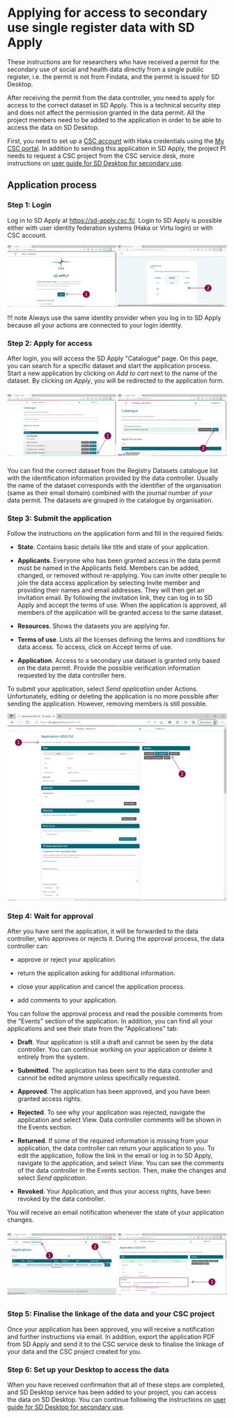 # Applying for access to secondary use single register data with SD Apply

These instructions are for researchers who have received a permit for the secondary use of social and health data directly from a single public register, i.e. the permit is not from Findata, and the permit is issued for SD Desktop.

After receiving the permit from the data controller, you need to apply for access to the correct dataset in SD Apply. This is a technical security step and does not affect the permission granted in the data permit. All the project members need to be added to the application in order to be able to access the data on SD Desktop.

First, you need to set up a [CSC account](https://docs.csc.fi/accounts/how-to-create-new-user-account/) with Haka credentials using the [My CSC portal](https://my.csc.fi/). In addition to sending this application in SD Apply, the project PI needs to request a CSC project from the CSC service desk, more instructions on [user guide for SD Desktop for secondary use](./sd-desktop-audited#service-access).

## Application process

### Step 1: Login

Log in to SD Apply at <https://sd-apply.csc.fi/>. Login to SD Apply is possible either with user identity federation systems (Haka or Virtu login) or with CSC account.

[![SD Apply login page](images/apply/apply_login.png)](images/apply/apply_login.png)

!!! note
    Always use the same identity provider when you log in to SD Apply because all your actions are connected to your login identity.

### Step 2: Apply for access

After login, you will access the SD Apply "Catalogue" page. On this page, you can search for a specific dataset and start the application process. Start a new application by clicking on *Add to cart* next to the name of the dataset. By clicking on *Apply*, you will be redirected to the application form.

[![SD Apply "Catalogue" page](images/apply/apply_catalogue.png)](images/apply/apply_catalogue.png)

You can find the correct dataset from the Registry Datasets catalogue list with the identification information provided by the data controller. Usually the name of the dataset corresponds with the identifier of the organisation (same as their email domain) combined with the journal number of your data permit. The datasets are grouped in the catalogue by organisation.

### Step 3: Submit the application

Follow the instructions on the application form and fill in the required fields:

- **State**. Contains basic details like title and state of your application.

- **Applicants**. Everyone who has been granted access in the data permit must be named in the Applicants field. Members can be added, changed, or removed without re-applying. You can invite other people to join the data access application by selecting Invite member and providing their names and email addresses. They will then get an invitation email. By following the invitation link, they can log in to SD Apply and accept the terms of use. When the application is approved, all members of the application will be granted access to the same dataset.

- **Resources**. Shows the datasets you are applying for.

- **Terms of use**. Lists all the licenses defining the terms and conditions for data access. To access, click on Accept terms of use.

- **Application**. Access to a secondary use dataset is granted only based on the data permit. Provide the possible verification information requested by the data controller here.

To submit your application, select *Send application* under Actions. Unfortunately, editing or deleting the application is no more possible after sending the application. However, removing members is still possible.

[![SD Apply application form](images/apply/apply_application.png)](images/apply/apply_application.png)

### Step 4: Wait for approval

After you have sent the application, it will be forwarded to the data controller, who approves or rejects it. During the approval process, the data controller can:

- approve or reject your application.

- return the application asking for additional information.

- close your application and cancel the application process.

- add comments to your application.

You can follow the approval process and read the possible comments from the "Events" section of the application. In addition, you can find all your applications and see their state from the "Applications" tab:

- **Draft**. Your application is still a draft and cannot be seen by the data controller. You can continue working on your application or delete it entirely from the system.

- **Submitted**. The application has been sent to the data controller and cannot be edited anymore unless specifically requested.

- **Approved**. The application has been approved, and you have been granted access rights.

- **Rejected**. To see why your application was rejected, navigate the application and select View. Data controller comments will be shown in the Events section.

- **Returned**. If some of the required information is missing from your application, the data controller can return your application to you. To edit the application, follow the link in the email or log in to SD Apply, navigate to the application, and select *View*. You can see the comments of the data controller in the Events section. Then, make the changes and select *Send application*.

- **Revoked**. Your Application, and thus your access rights, have been revoked by the data controller.

You will receive an email notification whenever the state of your application changes.

[![SD Apply "Applications" tab](images/apply/apply_state.png)](images/apply/apply_state.png)

### Step 5: Finalise the linkage of the data and your CSC project

Once your application has been approved, you will receive a notification and further instructions via email. In addition, export the application PDF from SD Apply and send it to the CSC service desk to finalise the linkage of your data and the CSC project created for you.

### Step 6: Set up your Desktop to access the data

When you have received confirmation that all of these steps are completed, and SD Desktop service has been added to your project, you can access the data on SD Desktop. You can continue following the instructions on [user guide for SD Desktop for secondary use](./sensitive-data/sd-desktop-audited#service-access).
